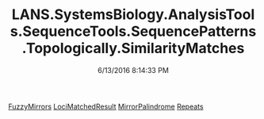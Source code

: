 ﻿---
title: LANS.SystemsBiology.AnalysisTools.SequenceTools.SequencePatterns.Topologically.SimilarityMatches
date: 6/13/2016 8:14:33 PM
---

[FuzzyMirrors](T-LANS.SystemsBiology.AnalysisTools.SequenceTools.SequencePatterns.Topologically.SimilarityMatches.FuzzyMirrors.html)
[LociMatchedResult](T-LANS.SystemsBiology.AnalysisTools.SequenceTools.SequencePatterns.Topologically.SimilarityMatches.LociMatchedResult.html)
[MirrorPalindrome](T-LANS.SystemsBiology.AnalysisTools.SequenceTools.SequencePatterns.Topologically.SimilarityMatches.MirrorPalindrome.html)
[Repeats](T-LANS.SystemsBiology.AnalysisTools.SequenceTools.SequencePatterns.Topologically.SimilarityMatches.Repeats.html)
